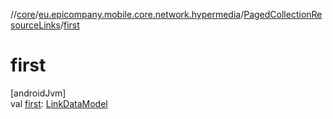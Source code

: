 //[core](../../../index.md)/[eu.epicompany.mobile.core.network.hypermedia](../index.md)/[PagedCollectionResourceLinks](index.md)/[first](first.md)

# first

[androidJvm]\
val [first](first.md): [LinkDataModel](../-link-data-model/index.md)

